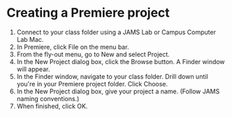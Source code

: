 # Creating a Premiere project

1. Connect to your class folder using a JAMS Lab or Campus Computer Lab Mac.
2. In Premiere, click File on the menu bar.
3. From the fly-out menu, go to New and select Project.
4. In the New Project dialog box, click the Browse button. A Finder window will appear.
5. In the Finder window, navigate to your class folder. Drill down until you're in your Premiere project folder. Click Choose.
6. In the New Project dialog box, give your project a name. \(Follow JAMS naming conventions.\)
7. When finished, click OK.

